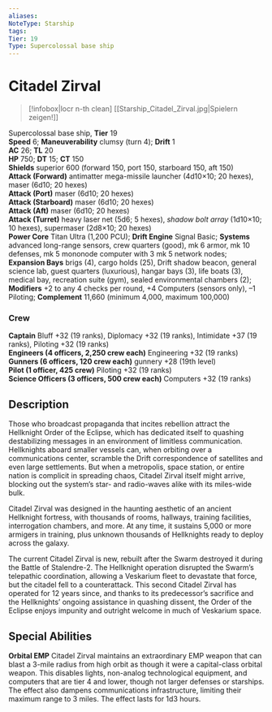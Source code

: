 ```yaml
---
aliases: 
NoteType: Starship
tags: 
Tier: 19
Type: Supercolossal base ship
---
```


# Citadel Zirval

> [!infobox|locr n-th clean]
>  [[Starship_Citadel_Zirval.jpg|Spielern zeigen!]]
> 
Supercolossal base ship, **Tier** 19  
**Speed** 6; **Maneuverability** clumsy (turn 4); **Drift** 1  
**AC** 26; **TL** 20  
**HP** 750; **DT** 15; **CT** 150  
**Shields** superior 600 (forward 150, port 150, starboard 150, aft 150)  
**Attack (Forward)** antimatter mega-missile launcher (4d10×10; 20 hexes), maser (6d10; 20 hexes)  
**Attack (Port)** maser (6d10; 20 hexes)  
**Attack (Starboard)** maser (6d10; 20 hexes)  
**Attack (Aft)** maser (6d10; 20 hexes)  
**Attack (Turret)** heavy laser net (5d6; 5 hexes), _shadow bolt array_ (1d10×10; 10 hexes), supermaser (2d8×10; 20 hexes)  
**Power Core** Titan Ultra (1,200 PCU); **Drift Engine** Signal Basic; **Systems** advanced long-range sensors, crew quarters (good), mk 6 armor, mk 10 defenses, mk 5 mononode computer with 3 mk 5 network nodes; **Expansion Bays** brigs (4), cargo holds (25), Drift shadow beacon, general science lab, guest quarters (luxurious), hangar bays (3), life boats (3), medical bay, recreation suite (gym), sealed environmental chambers (2); **Modifiers** +2 to any 4 checks per round, +4 Computers (sensors only), –1 Piloting; **Complement** 11,660 (minimum 4,000, maximum 100,000)

### Crew

**Captain** Bluff +32 (19 ranks), Diplomacy +32 (19 ranks), Intimidate +37 (19 ranks), Piloting +32 (19 ranks)  
**Engineers (4 officers, 2,250 crew each)** Engineering +32 (19 ranks)  
**Gunners (6 officers, 120 crew each)** gunnery +28 (19th level)  
**Pilot (1 officer, 425 crew)** Piloting +32 (19 ranks)  
**Science Officers (3 officers, 500 crew each)** Computers +32 (19 ranks)

## Description

Those who broadcast propaganda that incites rebellion attract the Hellknight Order of the Eclipse, which has dedicated itself to quashing destabilizing messages in an environment of limitless communication. Hellknights aboard smaller vessels can, when orbiting over a communications center, scramble the Drift correspondence of satellites and even large settlements. But when a metropolis, space station, or entire nation is complicit in spreading chaos, Citadel Zirval itself might arrive, blocking out the system’s star- and radio-waves alike with its miles-wide bulk.  
  
Citadel Zirval was designed in the haunting aesthetic of an ancient Hellknight fortress, with thousands of rooms, hallways, training facilities, interrogation chambers, and more. At any time, it sustains 5,000 or more armigers in training, plus unknown thousands of Hellknights ready to deploy across the galaxy.  
  
The current Citadel Zirval is new, rebuilt after the Swarm destroyed it during the Battle of Stalendre-2. The Hellknight operation disrupted the Swarm’s telepathic coordination, allowing a Veskarium fleet to devastate that force, but the citadel fell to a counterattack. This second Citadel Zirval has operated for 12 years since, and thanks to its predecessor’s sacrifice and the Hellknights’ ongoing assistance in quashing dissent, the Order of the Eclipse enjoys impunity and outright welcome in much of Veskarium space.  

## Special Abilities

**Orbital EMP** Citadel Zirval maintains an extraordinary EMP weapon that can blast a 3-mile radius from high orbit as though it were a capital-class orbital weapon. This disables lights, non-analog technological equipment, and computers that are tier 4 and lower, though not larger defenses or starships. The effect also dampens communications infrastructure, limiting their maximum range to 3 miles. The effect lasts for 1d3 hours.
